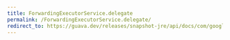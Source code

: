 ```yaml
---
title: ForwardingExecutorService.delegate
permalink: /ForwardingExecutorService.delegate/
redirect_to: https://guava.dev/releases/snapshot-jre/api/docs/com/google/common/util/concurrent/ForwardingExecutorService.html#delegate--
---
```

